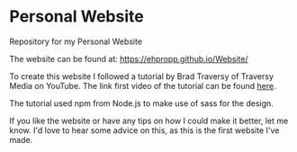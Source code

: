 # Personal Website
Repository for my Personal Website

The website can be found at:  https://ehpropp.github.io/Website/

To create this website I followed a tutorial by Brad Traversy of Traversy Media on YouTube. The link first video of the tutorial can be found [here](https://www.youtube.com/watch?v=gYzHS-n2gqU&list=PLCVx6Ss6-wUV8C6XEy7_m0d4JpdvP2d_0&index=15&t=0s).

The tutorial used npm from Node.js to make use of sass for the design.

If you like the website or have any tips on how I could make it better, let me know. I'd love to hear some advice on this, as this is the first website I've made.
